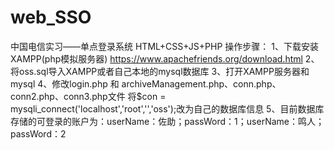 # web_SSO
中国电信实习——单点登录系统
HTML+CSS+JS+PHP
操作步骤：
1、下载安装XAMPP(php模拟服务器) https://www.apachefriends.org/download.html
2、将oss.sql导入XAMPP或者自己本地的mysql数据库
3、打开XAMPP服务器和mysql
4、修改login.php 和 archiveManagement.php、conn.php、conn2.php、conn3.php文件
	将$con = mysqli_connect('localhost','root','','oss');改为自己的数据库信息
5、目前数据库存储的可登录的账户为：userName：佐助；passWord：1；userName：鸣人；passWord：2